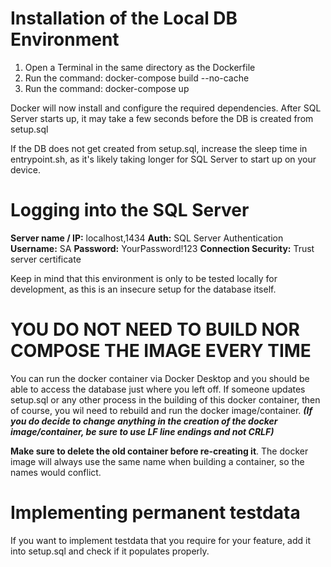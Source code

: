 # Installation of the Local DB Environment
1. Open a Terminal in the same directory as the Dockerfile
2. Run the command: docker-compose build --no-cache
3. Run the command: docker-compose up

Docker will now install and configure the required dependencies.
After SQL Server starts up, it may take a few seconds before the DB is created from setup.sql

If the DB does not get created from setup.sql, increase the sleep time in entrypoint.sh, as it's likely taking longer for SQL Server to start up on your device.

# Logging into the SQL Server
**Server name / IP:** localhost,1434
**Auth:** SQL Server Authentication
**Username:** SA
**Password:** YourPassword!123
**Connection Security:** Trust server certificate

Keep in mind that this environment is only to be tested locally for development, as this is an insecure setup for the database itself.

# YOU DO NOT NEED TO BUILD NOR COMPOSE THE IMAGE EVERY TIME
You can run the docker container via Docker Desktop and you should be able to access the database just where you left off.
If someone updates setup.sql or any other process in the building of this docker container, then of course, you wil need to rebuild and run the docker image/container. ***(If you do decide to change anything in the creation of the docker image/container, be sure to use LF line endings and not CRLF)***

**Make sure to delete the old container before re-creating it**. The docker image will always use the same name when building a container, so the names would conflict.

# Implementing permanent testdata
If you want to implement testdata that you require for your feature, add it into setup.sql and check if it populates properly.